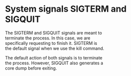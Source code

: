 # System signals SIGTERM and SIGQUIT  

The SIGTERM and SIGQUIT signals are meant to  
terminate the process. In this case, we are  
specifically requesting to finish it. SIGTERM is  
the default signal when we use the kill command.  

The default action of both signals is to terminate  
the process. However, SIGQUIT also generates a  
core dump before exiting.  
